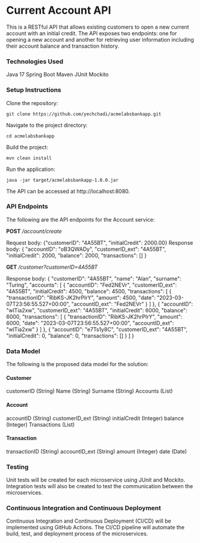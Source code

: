 # Current Account API

This is a RESTful API that allows existing customers to open a new current account with an initial credit. The API exposes two endpoints: one for opening a new account and another for retrieving user information including their account balance and transaction history.

### Technologies Used

Java 17
Spring Boot
Maven
JUnit
Mockito

### Setup Instructions

Clone the repository:

`git clone https://github.com/yechchadi/acmelabsbankapp.git`

Navigate to the project directory:

`cd acmelabsbankapp`

Build the project:

`mvn clean install`

Run the application:

`java -jar target/acmelabsbankapp-1.0.0.jar`

The API can be accessed at http://localhost:8080.

### API Endpoints

The following are the API endpoints for the Account service:

**POST** _/account/create_

Request body: {"customerID": "4A55BT", "initialCredit": 2000.00}
Response body: {
    "accountID": "oB3QWADy",
    "customerID_ext": "4A55BT",
    "initialCredit": 2000,
    "balance": 2000,
    "transactions": []
    }

**GET** _/customer?customerID=4A55BT_

Response body:
{
    "customerID": "4A55BT",
    "name": "Alan",
    "surname": "Turing",
    "accounts": [
        {
        "accountID": "Fed2NEVr",
        "customerID_ext": "4A55BT",
        "initialCredit": 4500,
        "balance": 4500,
        "transactions": [
            {
            "transactionID": "RibKS-JK2hrPIrY",
            "amount": 4500,
            "date": "2023-03-07T23:56:55.527+00:00",
            "accountID_ext": "Fed2NEVr"
            }
            ]
        },
        {
        "accountID": "wlTia2xw",
        "customerID_ext": "4A55BT",
        "initialCredit": 6000,
        "balance": 6000,
        "transactions": [
            {
            "transactionID": "RibKS-JK2hrPIrY",
            "amount": 6000,
            "date": "2023-03-07T23:56:55.527+00:00",
            "accountID_ext": "wlTia2xw"
            }
            ]
        },
        {
        "accountID": "e7Ts1y8C",
        "customerID_ext": "4A55BT",
        "initialCredit": 0,
        "balance": 0,
        "transactions": []
        }
        ]
}

### Data Model

The following is the proposed data model for the solution:

#### Customer

customerID (String)
Name (String)
Surname (String)
Accounts (List)


#### Account

accountID (String)
customerID_ext (String)
initialCredit (Integer)
balance (Integer)
Transactions (List)

#### Transaction

transactionID (String)
accountID_ext (String)
amount (Integer)
date (Date)

### Testing

Unit tests will be created for each microservice using JUnit and Mockito. Integration tests will also be created to test the communication between the microservices.

### Continuous Integration and Continuous Deployment

Continuous Integration and Continuous Deployment (CI/CD) will be implemented using GitHub Actions. The CI/CD pipeline will automate the build, test, and deployment process of the microservices.
